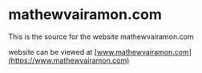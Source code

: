 # mathewvairamon.com
This is the source for the website mathewvairamon.com

website can be viewed at [www.mathewvairamon.com](https://www.mathewvairamon.com)
